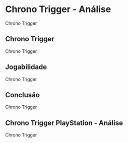---
---

# Chrono Trigger - Análise

Chrono Trigger

## Chrono Trigger

Chrono Trigger

## Jogabilidade

Chrono Trigger

## Conclusão

Chrono Trigger

## Chrono Trigger PlayStation - Análise

Chrono Trigger
